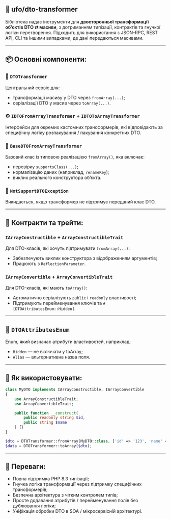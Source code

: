 
## 🧩 **ufo/dto-transformer**

Бібліотека надає інструменти для **двосторонньої трансформації обʼєктів DTO ⇄ масиви**, з дотриманням типізації, контрактів та гнучкої логіки перетворення. Підходить для використання з JSON-RPC, REST API, CLI та іншими випадками, де дані передаються масивами.

---

## 📦 Основні компоненти:

### 🔁 `DTOTransformer`

Центральний сервіс для:

* трансформації масиву у DTO через `fromArray(...)`;
* серіалізації DTO у масив через `toArray(...)`.

### ⚙️ `IDTOFromArrayTransformer` + `IDTOToArrayTransformer`

Інтерфейси для окремих кастомних трансформерів, які відповідають за специфічну логіку розпакування / пакування конкретних DTO.

### 🧱 `BaseDTOFromArrayTransformer`

Базовий клас із типовою реалізацією `fromArray()`, яка включає:

* перевірку `supportsClass(...)`;
* нормалізацію даних (наприклад, `renameKey`);
* виклик реального конструктора обʼєкта.

### 🚨 `NotSupportDTOException`

Викидається, якщо трансформер не підтримує переданий клас DTO.

---

## 🧬 Контракти та трейти:

### `IArrayConstructible` + `ArrayConstructibleTrait`

Для DTO-класів, які хочуть підтримувати `fromArray(...)`:

* Забезпечують виклик конструктора з відображенням аргументів;
* Працюють з `ReflectionParameter`.

### `IArrayConvertible` + `ArrayConvertibleTrait`

Для DTO-класів, які мають `toArray()`:

* Автоматично серіалізують `public` і `readonly` властивості;
* Підтримують перейменування ключів та `#[DTOAttributesEnum::Hidden]`.

---

## 🧾 `DTOAttributesEnum`

Enum, який визначає атрибути властивостей, наприклад:

* `Hidden` — не включати у toArray;
* `Alias` — альтернативна назва поля.

---

## 🔌 Як використовувати:

```php
class MyDTO implements IArrayConstructible, IArrayConvertible
{
    use ArrayConstructibleTrait;
    use ArrayConvertibleTrait;

    public function __construct(
        public readonly string $id,
        public string $name
    ) {}
}

$dto = DTOTransformer::fromArray(MyDTO::class, ['id' => '123', 'name' => 'Alex']);
$data = DTOTransformer::toArray($dto);
```

---

## 🧠 Переваги:

* Повна підтримка PHP 8.3 типізації;
* Гнучка логіка трансформації через підтримку специфічних трансформерів;
* Безпечна архітектура з чітким контролем типів;
* Просте додавання атрибутів / перейменування полів без дублювання логіки;
* Уніфікація обробки DTO в SOA / мікросервісній архітектурі.

